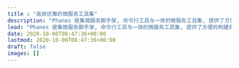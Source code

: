 ```yaml
---
title : "高效优雅的微服务工具集"
description: "Phanes 是集微服务脚手架, 命令行工具与一体的微服务工具集, 提供了方便的构建命令和各种代码生成命令, 让你能够方便快速的构建微服务项目"
lead: "Phanes 是集微服务脚手架, 命令行工具与一体的微服务工具集, 提供了方便的构建命令和各种代码生成命令, 让你能够方便快速的构建微服务项目"
date: 2020-10-06T08:47:36+00:00
lastmod: 2020-10-06T08:47:36+00:00
draft: false
images: []
---
```


